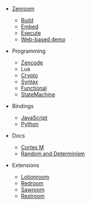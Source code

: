- [Zenroom](README.md "Zenroom")
  - [Build](build.md "Build Zenroom")
  - [Embed](embed.md "Embed")
  - [Execute](execute.md "Execute")
  - [Web-based demo](https://dev.zenroom.org/demo "Web-based sandbox")
  
- Programming 
  - [Zencode](zencode.md "Zencode")
  - Lua
   - [Crypto](/lua/lua-crypto.md "Crypto in Lua")
   - [Syntax](/lua/lua-syntax "Syntax")
   - [Functional](/lua/lua-functional "Functional")
   - [StateMachine](/lua/lua-statemachine "StateMachine")

- Bindings
  - [JavaScript](/programming/javascript.md "Use Zenroom in JavaScript")
  - [Python](/programming/python.md "Use Zenroom in JavaScript")

- Docs
  - [Cortex M](/docs/cortex.md "Cortex M")
  - [Random and Determinism](/docs/random.md "Random")


- Extensions
  - [Lotionroom](https://github.com/dyne/lotionroom/blob/master/README.md "Zenroom on LotionJS")
  - [Redroom](https://github.com/DECODEproject/Zenroom/wiki/Redis "Redroom")
  - [Sawroom](https://github.com/DECODEproject/Sawroom "Sawroom")
  - [Restroom](https://github.com/dyne/restroom ':include')



